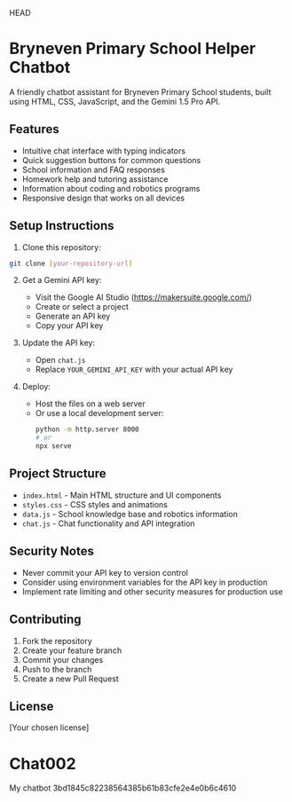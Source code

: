 HEAD
# Bryneven Primary School Helper Chatbot

A friendly chatbot assistant for Bryneven Primary School students, built using HTML, CSS, JavaScript, and the Gemini 1.5 Pro API.

## Features

- Intuitive chat interface with typing indicators
- Quick suggestion buttons for common questions
- School information and FAQ responses
- Homework help and tutoring assistance
- Information about coding and robotics programs
- Responsive design that works on all devices

## Setup Instructions

1. Clone this repository:
```bash
git clone [your-repository-url]
```

2. Get a Gemini API key:
   - Visit the Google AI Studio (https://makersuite.google.com/)
   - Create or select a project
   - Generate an API key
   - Copy your API key

3. Update the API key:
   - Open `chat.js`
   - Replace `YOUR_GEMINI_API_KEY` with your actual API key

4. Deploy:
   - Host the files on a web server
   - Or use a local development server:
     ```bash
     python -m http.server 8000
     # or
     npx serve
     ```

## Project Structure

- `index.html` - Main HTML structure and UI components
- `styles.css` - CSS styles and animations
- `data.js` - School knowledge base and robotics information
- `chat.js` - Chat functionality and API integration

## Security Notes

- Never commit your API key to version control
- Consider using environment variables for the API key in production
- Implement rate limiting and other security measures for production use

## Contributing

1. Fork the repository
2. Create your feature branch
3. Commit your changes
4. Push to the branch
5. Create a new Pull Request

## License

[Your chosen license]
# Chat002
My chatbot
 3bd1845c82238564385b61b83cfe2e4e0b6c4610
